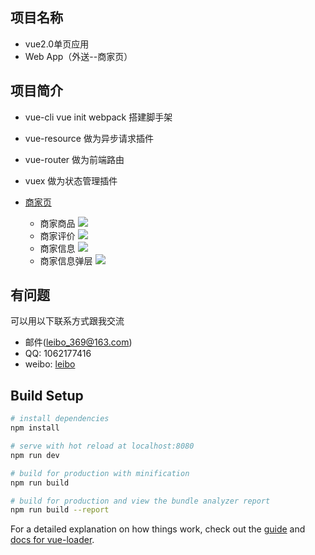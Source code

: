 ## 项目名称
* vue2.0单页应用
* Web App（外送--商家页）

## 项目简介
* vue-cli  vue init webpack 搭建脚手架
* vue-resource 做为异步请求插件
* vue-router 做为前端路由
* vuex 做为状态管理插件

* [商家页](http://leibo.group/app)
    * 商家商品  ![](http://leibo.group/image/app/goods.png)
    * 商家评价  ![](http://leibo.group/image/app/ratings.png)
    * 商家信息  ![](http://leibo.group/image/app/seller.png)
    * 商家信息弹层  ![](http://leibo.group/image/app/dialog.png)

## 有问题
可以用以下联系方式跟我交流

* 邮件(leibo_369@163.com)
* QQ: 1062177416
* weibo: [leibo](http://weibo.com/isleibo)

## Build Setup

``` bash
# install dependencies
npm install

# serve with hot reload at localhost:8080
npm run dev

# build for production with minification
npm run build

# build for production and view the bundle analyzer report
npm run build --report
```

For a detailed explanation on how things work, check out the [guide](http://vuejs-templates.github.io/webpack/) and [docs for vue-loader](http://vuejs.github.io/vue-loader).
